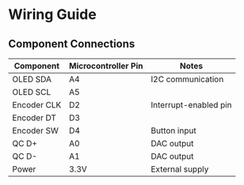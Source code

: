 # Wiring Guide

## Component Connections

| Component       | Microcontroller Pin | Notes                 |
|-----------------|---------------------|-----------------------|
| OLED SDA        | A4                  | I2C communication     |
| OLED SCL        | A5                  |                       |
| Encoder CLK     | D2                  | Interrupt-enabled pin |
| Encoder DT      | D3                  |                       |
| Encoder SW      | D4                  | Button input          |
| QC D+           | A0                  | DAC output            |
| QC D-           | A1                  | DAC output            |
| Power           | 3.3V                | External supply       |